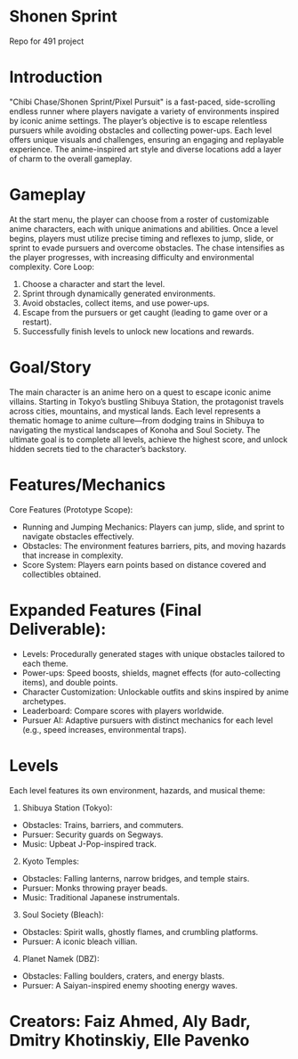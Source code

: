 # Shonen Sprint
Repo for 491 project

# Introduction
"Chibi Chase/Shonen Sprint/Pixel Pursuit" is a fast-paced, side-scrolling endless runner where players navigate a variety of environments inspired by iconic anime settings. The player’s objective is to escape relentless pursuers while avoiding obstacles and collecting power-ups. Each level offers unique visuals and challenges, ensuring an engaging and replayable experience. The anime-inspired art style and diverse locations add a layer of charm to the overall gameplay.

# Gameplay
At the start menu, the player can choose from a roster of customizable anime characters, each with unique animations and abilities. Once a level begins, players must utilize precise timing and reflexes to jump, slide, or sprint to evade pursuers and overcome obstacles. The chase intensifies as the player progresses, with increasing difficulty and environmental complexity.
Core Loop:
1.	Choose a character and start the level.
2.	Sprint through dynamically generated environments.
3.	Avoid obstacles, collect items, and use power-ups.
4.	Escape from the pursuers or get caught (leading to game over or a restart).
5.	Successfully finish levels to unlock new locations and rewards.

# Goal/Story
The main character is an anime hero on a quest to escape iconic anime villains. Starting in Tokyo’s bustling Shibuya Station, the protagonist travels across cities, mountains, and mystical lands. Each level represents a thematic homage to anime culture—from dodging trains in Shibuya to navigating the mystical landscapes of Konoha and Soul Society. The ultimate goal is to complete all levels, achieve the highest score, and unlock hidden secrets tied to the character’s backstory.

# Features/Mechanics
Core Features (Prototype Scope):
-	Running and Jumping Mechanics: Players can jump, slide, and sprint to navigate obstacles effectively.
-	Obstacles: The environment features barriers, pits, and moving hazards that increase in complexity.
-	Score System: Players earn points based on distance covered and collectibles obtained.
# Expanded Features (Final Deliverable):
-	Levels: Procedurally generated stages with unique obstacles tailored to each theme.
-	Power-ups: Speed boosts, shields, magnet effects (for auto-collecting items), and double points.
-	Character Customization: Unlockable outfits and skins inspired by anime archetypes.
-	Leaderboard: Compare scores with players worldwide.
-	Pursuer AI: Adaptive pursuers with distinct mechanics for each level (e.g., speed increases, environmental traps).

# Levels
Each level features its own environment, hazards, and musical theme:
1.	Shibuya Station (Tokyo):
-  	Obstacles: Trains, barriers, and commuters.
-	Pursuer: Security guards on Segways.
-	Music: Upbeat J-Pop-inspired track.
2.	Kyoto Temples:
-	Obstacles: Falling lanterns, narrow bridges, and temple stairs.
-	Pursuer: Monks throwing prayer beads.
-	Music: Traditional Japanese instrumentals.
3.	Soul Society (Bleach):
-	Obstacles: Spirit walls, ghostly flames, and crumbling platforms.
-	Pursuer: A iconic bleach villian.
4.	Planet Namek (DBZ):
-	Obstacles: Falling boulders, craters, and energy blasts.
-	Pursuer: A Saiyan-inspired enemy shooting energy waves.


# Creators: Faiz Ahmed, Aly Badr, Dmitry Khotinskiy, Elle Pavenko
